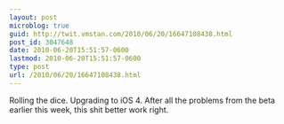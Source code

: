 ```yaml
---
layout: post
microblog: true
guid: http://twit.vmstan.com/2010/06/20/16647108438.html
post_id: 3047648
date: 2010-06-20T15:51:57-0600
lastmod: 2010-06-20T15:51:57-0600
type: post
url: /2010/06/20/16647108438.html
---
```

Rolling the dice. Upgrading to iOS 4. After all the problems from the beta earlier this week, this shit better work right.
